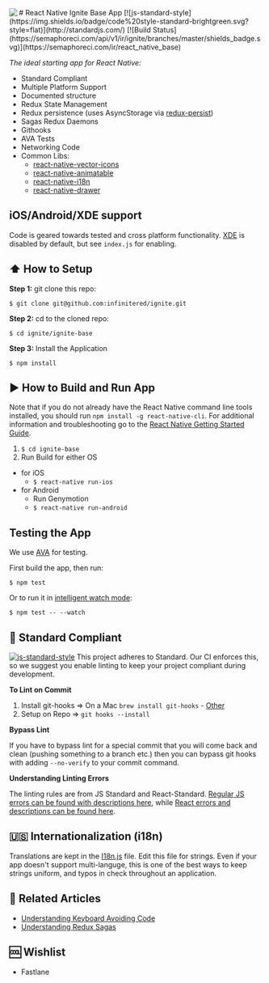 <img align=left src="https://raw.githubusercontent.com/infinitered/react_native_base/master/ignite-base/App/Images/ir.png">
#  React Native Ignite Base App
[![js-standard-style](https://img.shields.io/badge/code%20style-standard-brightgreen.svg?style=flat)](http://standardjs.com/) [![Build Status](https://semaphoreci.com/api/v1/ir/ignite/branches/master/shields_badge.svg)](https://semaphoreci.com/ir/react_native_base)

_The ideal starting app for React Native:_
* Standard Compliant
* Multiple Platform Support
* Documented structure
* Redux State Management
* Redux persistence (uses AsyncStorage via [redux-persist](https://github.com/rt2zz/redux-persist))
* Sagas Redux Daemons
* Githooks
* AVA Tests
* Networking Code
* Common Libs:
  * [react-native-vector-icons](https://github.com/oblador/react-native-vector-icons)
  * [react-native-animatable](https://github.com/oblador/react-native-animatable)
  * [react-native-i18n](https://github.com/AlexanderZaytsev/react-native-i18n)
  * [react-native-drawer](https://github.com/root-two/react-native-drawer)

## iOS/Android/XDE support
Code is geared towards tested and cross platform functionality. [XDE](https://exponentjs.com/) is disabled by default, but see `index.js` for enabling.


## :arrow_up: How to Setup

**Step 1:** git clone this repo:
```
$ git clone git@github.com:infinitered/ignite.git
```
**Step 2:** cd to the cloned repo:
```
$ cd ignite/ignite-base
```
**Step 3:** Install the Application
```
$ npm install
```

## :arrow_forward: How to Build and Run App

Note that if you do not already have the React Native command line tools installed, you should run `npm install -g react-native-cli`. For additional information and troubleshooting go to the [React Native Getting Started Guide](https://facebook.github.io/react-native/docs/getting-started.html#content).

1. `$ cd ignite-base`
2. Run Build for either OS
  * for iOS
    * `$ react-native run-ios`
  * for Android
    * Run Genymotion
    * `$ react-native run-android`

## Testing the App

We use [AVA](https://github.com/avajs/ava) for testing.

First build the app, then run:
```
$ npm test
```

Or to run it in [intelligent watch mode](https://github.com/avajs/ava/blob/master/docs/recipes/watch-mode.md):
```
$ npm test -- --watch
```

## :no_entry_sign: Standard Compliant

[![js-standard-style](https://cdn.rawgit.com/feross/standard/master/badge.svg)](https://github.com/feross/standard)
This project adheres to Standard.  Our CI enforces this, so we suggest you enable linting to keep your project compliant during development.

**To Lint on Commit**

1. Install git-hooks => On a Mac `brew install git-hooks` - [Other](https://github.com/icefox/git-hooks/)
2. Setup on Repo => `git hooks --install`

**Bypass Lint**

If you have to bypass lint for a special commit that you will come back and clean (pushing something to a branch etc.) then you can bypass git hooks with adding `--no-verify` to your commit command.

**Understanding Linting Errors**

The linting rules are from JS Standard and React-Standard.  [Regular JS errors can be found with descriptions here](http://eslint.org/docs/rules/), while [React errors and descriptions can be found here](https://github.com/yannickcr/eslint-plugin-react).

## :us: Internationalization (i18n)
Translations are kept in the [I18n.js](https://github.com/infinitered/ignite/blob/master/ignite-base/App/I18n/I18n.js) file.  Edit this file for strings.  Even if your app doesn't support multi-languge, this is one of the best ways to keep strings uniform, and typos in check throughout an application.

## :open_file_folder: Related Articles
* [Understanding Keyboard Avoiding Code](https://shift.infinite.red/avoiding-the-keyboard-in-react-native-56d05b9a1e81#.s4bzjlc7l)
* [Understanding Redux Sagas](https://shift.infinite.red/using-redux-saga-to-simplify-your-growing-react-native-codebase-2b8036f650de#.2o2rmz888)

## :cool: Wishlist
* Fastlane
